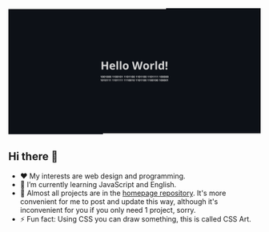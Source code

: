 
<picture>
  <source media="(prefers-color-scheme: dark)" srcset="github-profile-banner-dark.png">
  <source media="(prefers-color-scheme: light)" srcset="github-profile-banner-light.png">
  <img alt="Shows an illustrated sun in light mode and a moon with stars in dark mode." src="github-profile-banner-dark.png">
</picture>

## Hi there 👋

- ❤️ My interests are web design and programming.
- 🌱 I’m currently learning JavaScript and English.
- 📁 Almost all projects are in the [homepage repository](https://github.com/irvirty/irvirty.pages.dev). It's more convenient for me to post and update this way, although it's inconvenient for you if you only need 1 project, sorry.
- ⚡ Fun fact: Using CSS you can draw something, this is called CSS Art.  

<!--
**irvirty/irvirty** is a ✨ _special_ ✨ repository because its `README.md` (this file) appears on your GitHub profile.

Here are some ideas to get you started:

- 🔭 I’m currently working on ...
- 🌱 I’m currently learning ...
- 👯 I’m looking to collaborate on ...
- 🤔 I’m looking for help with ...
- 💬 Ask me about ...
- 📫 How to reach me: ...
- 😄 Pronouns: ...
- ⚡ Fun fact: ...
-->
